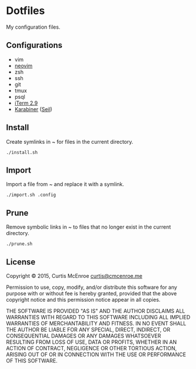 # Dotfiles

My configuration files.

## Configurations

- vim
- [neovim](https://github.com/neovim/neovim/wiki/Installing-Neovim)
- zsh
- ssh
- git
- tmux
- psql
- [iTerm 2.9](https://www.iterm2.com/downloads.html)
- [Karabiner](https://pqrs.org/osx/karabiner/)
  ([Seil](https://pqrs.org/osx/karabiner/seil.html.en))

## Install

Create symlinks in ~ for files in the current directory.

```
./install.sh
```

## Import

Import a file from ~ and replace it with a symlink.

```
./import.sh .config
```

## Prune

Remove symbolic links in ~ to files that no longer exist in the current
directory.

```
./prune.sh
```

## License

Copyright © 2015, Curtis McEnroe <curtis@cmcenroe.me>

Permission to use, copy, modify, and/or distribute this software for any
purpose with or without fee is hereby granted, provided that the above
copyright notice and this permission notice appear in all copies.

THE SOFTWARE IS PROVIDED "AS IS" AND THE AUTHOR DISCLAIMS ALL WARRANTIES
WITH REGARD TO THIS SOFTWARE INCLUDING ALL IMPLIED WARRANTIES OF
MERCHANTABILITY AND FITNESS. IN NO EVENT SHALL THE AUTHOR BE LIABLE FOR
ANY SPECIAL, DIRECT, INDIRECT, OR CONSEQUENTIAL DAMAGES OR ANY DAMAGES
WHATSOEVER RESULTING FROM LOSS OF USE, DATA OR PROFITS, WHETHER IN AN
ACTION OF CONTRACT, NEGLIGENCE OR OTHER TORTIOUS ACTION, ARISING OUT OF
OR IN CONNECTION WITH THE USE OR PERFORMANCE OF THIS SOFTWARE.
